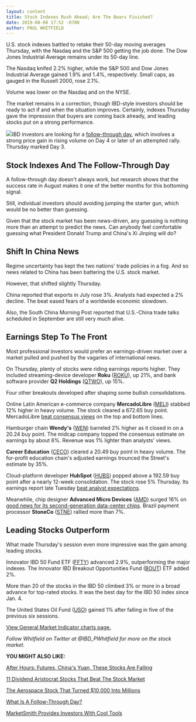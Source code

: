 ```yaml
---
layout: content
title: Stock Indexes Rush Ahead; Are The Bears Finished?
date: 2019-08-08 17:52 -0700
author: PAUL WHITFIELD
---
```






U.S. stock indexes battled to retake their 50-day moving averages Thursday, with the Nasdaq and the S&P 500 getting the job done. The Dow Jones Industrial Average remains under its 50-day line.




The Nasdaq knifed 2.2% higher, while the S&P 500 and Dow Jones Industrial Average gained 1.9% and 1.4%, respectively. Small caps, as gauged in the Russell 2000, rose 2.1%.


Volume was lower on the Nasdaq and on the NYSE.


The market remains in a correction, though IBD-style investors should be ready to act if and when the situation improves. Certainly, indexes Thursday gave the impression that buyers are coming back already, and leading stocks put on a strong performance.


![](https://www.investors.com/wp-content/uploads/2019/08/MP080819-235x300.jpg)IBD investors are looking for a [follow-through day](https://www.investors.com/how-to-invest/investors-corner/what-is-a-follow-through-day/), which involves a strong price gain in rising volume on Day 4 or later of an attempted rally. Thursday marked Day 3.


Stock Indexes And The Follow-Through Day
----------------------------------------


A follow-through day doesn't always work, but research shows that the success rate in August makes it one of the better months for this bottoming signal.


Still, individual investors should avoiding jumping the starter gun, which would be no better than guessing.


Given that the stock market has been news-driven, any guessing is nothing more than an attempt to predict the news. Can anybody feel comfortable guessing what President Donald Trump and China's Xi Jinping will do?


Shift In China News
-------------------


Regime uncertainty has kept the two nations' trade policies in a fog. And so news related to China has been battering the U.S. stock market.


However, that shifted slightly Thursday.


China reported that exports in July rose 3%. Analysts had expected a 2% decline. The beat eased fears of a worldwide economic slowdown.


Also, the South China Morning Post reported that U.S.-China trade talks scheduled in September are still very much alive.


Earnings Step To The Front
--------------------------


Most professional investors would prefer an earnings-driven market over a market pulled and pushed by the vagaries of international news.


On Thursday, plenty of stocks were riding earnings reports higher. They included streaming-device developer **Roku** ([ROKU](https://research.investors.com/quote.aspx?symbol=ROKU)), up 21%, and bank software provider **Q2 Holdings** ([QTWO](https://research.investors.com/quote.aspx?symbol=QTWO)), up 15%.


Four other breakouts developed after shaping some bullish consolidations.


Online Latin American e-commerce company **MercadoLibre** ([MELI](https://research.investors.com/quote.aspx?symbol=MELI)) stabbed 12% higher in heavy volume. The stock cleared a 672.65 buy point. MercadoLibre [beat consensus views](https://www.investors.com/news/technology/mercadolibre-stock-quarterly-earnings-report/) on the top and bottom lines.


Hamburger chain **Wendy's** ([WEN](https://research.investors.com/quote.aspx?symbol=WEN)) barreled 2% higher as it closed in on a 20.24 buy point. The midcap company topped the consensus estimate on earnings by about 6%. Revenue was 1% lighter than analysts' views.



**Career Education** ([CECO](https://research.investors.com/quote.aspx?symbol=CECO)) cleared a 20.49 buy point in heavy volume. The for-profit education chain's adjusted earnings trounced the Street's estimate by 35%.


Cloud-platform developer **HubSpot** ([HUBS](https://research.investors.com/quote.aspx?symbol=HUBS)) popped above a 192.59 buy point after a nearly 12-week consolidation. The stock rose 5% Thursday. Its earnings report late Tuesday [beat analyst expectations](https://www.investors.com/news/technology/hubspot-stock-earnings-hubs-q219/).


Meanwhile, chip designer **Advanced Micro Devices** ([AMD](https://research.investors.com/quote.aspx?symbol=AMD)) surged 16% on [good news for its second-generation data-center chips](https://www.investors.com/news/technology/amd-stock-rockets-as-google-twitter-adopt-its-new-data-center-chips/). Brazil payment processor **StoneCo** ([STNE](https://research.investors.com/quote.aspx?symbol=STNE)) rallied more than 7%.


Leading Stocks Outperform
-------------------------


What made Thursday's session even more impressive was the gain among leading stocks.


Innovator IBD 50 Fund ETF ([FFTY](https://research.investors.com/quote.aspx?symbol=FFTY)) advanced 2.9%, outperforming the major indexes. The Innovator IBD Breakout Opportunities Fund ([BOUT](https://research.investors.com/quote.aspx?symbol=BOUT)) ETF added 2%.


More than 20 of the stocks in the IBD 50 climbed 3% or more in a broad advance for top-rated stocks. It was the best day for the IBD 50 index since Jan. 4.


The United States Oil Fund ([USO](https://research.investors.com/quote.aspx?symbol=USO)) gained 1% after falling in five of the previous six sessions.


[View General Market Indicator charts page.](https://www.investors.com/wp-content/uploads/2019/08/IBD0808152503GMI2.pdf)


*Follow Whitfield on Twitter at @IBD\_PWhitfield for more on the stock market.*


**YOU MIGHT ALSO LIKE:**


[After Hours: Futures, China's Yuan, These Stocks Are Falling](https://www.investors.com/market-trend/stock-market-today/dow-jones-futures-micron-amd-apple-huawei-report-china-yuan-uber-trade-desk/)


[11 Dividend Aristocrat Stocks That Beat The Stock Market](https://www.investors.com/etfs-and-funds/sectors/sp-500-dividend-aristocrats-beat-market/)


[The Aerospace Stock That Turned $10,000 Into Millions](https://www.investors.com/research/ibd-50-stocks-to-watch-heico-stock-millions/)


[What Is A Follow-Through Day?](https://www.investors.com/how-to-invest/investors-corner/what-is-a-follow-through-day/)


[MarketSmith Provides Investors With Cool Tools](https://marketsmith.investors.com/?src=A012BF)




